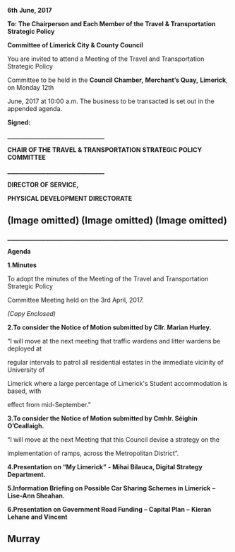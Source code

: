 **6th** **June, 2017**

**To: The Chairperson and Each Member of the Travel & Transportation Strategic Policy**

**Committee of Limerick City & County Council**

You are invited to attend a Meeting of the Travel and Transportation Strategic Policy

Committee to be held in the **Council Chamber,** **Merchant’s Quay,** **Limerick**, on Monday 12th

June, 2017 at 10:00 a.m. The business to be transacted is set out in the appended agenda.

**Signed:**

**\_\_\_\_\_\_\_\_\_\_\_\_\_\_\_\_\_\_\_\_\_\_\_\_\_\_\_\_\_\_\_\_\_**

**CHAIR OF THE TRAVEL & TRANSPORTATION STRATEGIC POLICY COMMITTEE**

**\_\_\_\_\_\_\_\_\_\_\_\_\_\_\_\_\_\_\_\_\_\_\_\_\_\_\_\_\_\_\_\_\_**

**DIRECTOR OF SERVICE,**

**PHYSICAL DEVELOPMENT DIRECTORATE**

(Image omitted)
(Image omitted)
(Image omitted)
---
**\_\_\_\_\_\_\_\_\_\_\_\_\_\_\_\_\_\_\_\_\_\_\_\_\_\_\_\_\_\_\_\_\_\_\_\_\_\_\_\_\_\_\_\_\_\_\_\_\_\_\_\_\_\_\_\_\_\_\_\_\_\_\_\_\_\_\_\_\_\_\_\_\_\_\_**

**Agenda**

**1.Minutes**

To adopt the minutes of the Meeting of the Travel and Transportation Strategic Policy

Committee Meeting held on the 3rd April, 2017.

*(Copy Enclosed)*

**2.To consider the Notice of Motion submitted by Cllr. Marian Hurley.**

“I will move at the next meeting that traffic wardens and litter wardens be deployed at

regular intervals to patrol all residential estates in the immediate vicinity of University of

Limerick where a large percentage of Limerick's Student accommodation is based, with

effect from mid-September.”

**3.To consider the Notice of Motion submitted by Cmhlr. Séighin O’Ceallaigh.**

“I will move at the next Meeting that this Council devise a strategy on the

implementation of ramps, across the Metropolitan District”.

**4.Presentation** **on “My Limerick”** **- Mihai Bilauca, Digital Strategy Department.**

**5.Information Briefing on Possible Car Sharing Schemes in Limerick** **–** **Lise-Ann Sheahan.**

**6.Presentation on Government Road Funding** **–** **Capital Plan** **–** **Kieran Lehane and Vincent**

**Murray**
---
